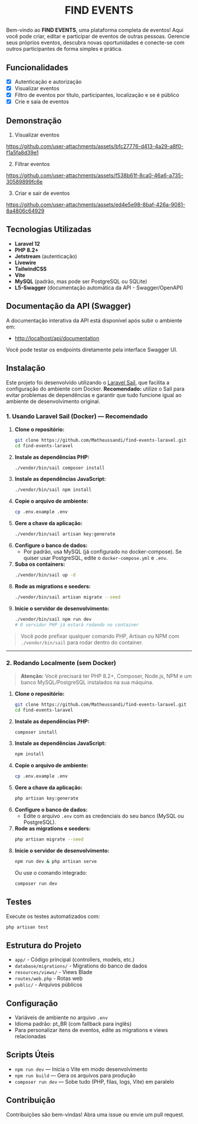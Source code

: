 # <p align="center">FIND EVENTS</p>

Bem-vindo ao **FIND EVENTS**, uma plataforma completa de eventos! Aqui você pode criar, editar e participar de eventos de outras pessoas. Gerencie seus próprios eventos, descubra novas oportunidades e conecte-se com outros participantes de forma simples e prática.

## Funcionalidades
- [x] Autenticação e autorização
- [x] Visualizar eventos
- [x] Filtro de eventos por título, participantes, localização e se é público
- [x] Crie e saia de eventos

## Demonstração
1. Visualizar eventos

https://github.com/user-attachments/assets/bfc27776-d413-4a29-a8f0-f1a5fa8d39e1

2. Filtrar eventos

https://github.com/user-attachments/assets/f538b61f-8ca0-46a6-a735-30589899fc6e

3. Criar e sair de eventos

https://github.com/user-attachments/assets/ed4e5e98-8baf-426a-9081-8a4806c64929

## Tecnologias Utilizadas
- **Laravel 12**
- **PHP 8.2+**
- **Jetstream** (autenticação)
- **Livewire**
- **TailwindCSS**
- **Vite**
- **MySQL** (padrão, mas pode ser PostgreSQL ou SQLite)
- **L5-Swagger** (documentação automática da API - Swagger/OpenAPI)

## Documentação da API (Swagger)

A documentação interativa da API está disponível após subir o ambiente em:

- [http://localhost/api/documentation](http://localhost/api/documentation)

Você pode testar os endpoints diretamente pela interface Swagger UI.

## Instalação

Este projeto foi desenvolvido utilizando o [Laravel Sail](https://laravel.com/docs/12.x/sail), que facilita a configuração do ambiente com Docker. **Recomendado:** utilize o Sail para evitar problemas de dependências e garantir que tudo funcione igual ao ambiente de desenvolvimento original.

### 1. Usando Laravel Sail (Docker) — Recomendado

1. **Clone o repositório:**
   ```zsh
   git clone https://github.com/Matheussandi/find-events-laravel.git
   cd find-events-laravel
   ```
2. **Instale as dependências PHP:**
   ```zsh
   ./vendor/bin/sail composer install
   ```
3. **Instale as dependências JavaScript:**
   ```zsh
   ./vendor/bin/sail npm install
   ```
4. **Copie o arquivo de ambiente:**
   ```zsh
   cp .env.example .env
   ```
5. **Gere a chave da aplicação:**
   ```zsh
   ./vendor/bin/sail artisan key:generate
   ```
6. **Configure o banco de dados:**
   - Por padrão, usa MySQL (já configurado no docker-compose). Se quiser usar PostgreSQL, edite o `docker-compose.yml` e `.env`.
7. **Suba os containers:**
   ```zsh
   ./vendor/bin/sail up -d
   ```
8. **Rode as migrations e seeders:**
   ```zsh
   ./vendor/bin/sail artisan migrate --seed
   ```
9. **Inicie o servidor de desenvolvimento:**
   ```zsh
   ./vendor/bin/sail npm run dev
   # O servidor PHP já estará rodando no container
   ```

> Você pode prefixar qualquer comando PHP, Artisan ou NPM com `./vendor/bin/sail` para rodar dentro do container.

---

### 2. Rodando Localmente (sem Docker)

> **Atenção:** Você precisará ter PHP 8.2+, Composer, Node.js, NPM e um banco MySQL/PostgreSQL instalados na sua máquina.

1. **Clone o repositório:**
   ```zsh
   git clone https://github.com/Matheussandi/find-events-laravel.git
   cd find-events-laravel
   ```
2. **Instale as dependências PHP:**
   ```zsh
   composer install
   ```
3. **Instale as dependências JavaScript:**
   ```zsh
   npm install
   ```
4. **Copie o arquivo de ambiente:**
   ```zsh
   cp .env.example .env
   ```
5. **Gere a chave da aplicação:**
   ```zsh
   php artisan key:generate
   ```
6. **Configure o banco de dados:**
   - Edite o arquivo `.env` com as credenciais do seu banco (MySQL ou PostgreSQL).
7. **Rode as migrations e seeders:**
   ```zsh
   php artisan migrate --seed
   ```
8. **Inicie o servidor de desenvolvimento:**
   ```zsh
   npm run dev & php artisan serve
   ```
   Ou use o comando integrado:
   ```zsh
   composer run dev
   ```

## Testes

Execute os testes automatizados com:
```zsh
php artisan test
```

## Estrutura do Projeto
- `app/` - Código principal (controllers, models, etc.)
- `database/migrations/` - Migrations do banco de dados
- `resources/views/` - Views Blade
- `routes/web.php` - Rotas web
- `public/` - Arquivos públicos

## Configuração
- Variáveis de ambiente no arquivo `.env`
- Idioma padrão: pt_BR (com fallback para inglês)
- Para personalizar itens de eventos, edite as migrations e views relacionadas

## Scripts Úteis
- `npm run dev` — Inicia o Vite em modo desenvolvimento
- `npm run build` — Gera os arquivos para produção
- `composer run dev` — Sobe tudo (PHP, filas, logs, Vite) em paralelo

## Contribuição
Contribuições são bem-vindas! Abra uma issue ou envie um pull request.

